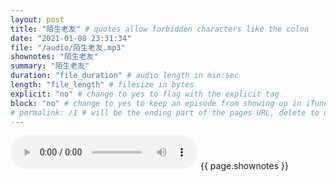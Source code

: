 ```yaml
---
layout: post
title: "陌生老友" # quotes allow forbidden characters like the colon
date: "2021-01-08 23:31:34"
file: "/audio/陌生老友.mp3"
shownotes: "陌生老友"
summary: "陌生老友"
duration: "file_duration" # audio length in min:sec
length: "file_length" # filesize in bytes
explicit: "no" # change to yes to flag with the explicit tag
block: "no" # change to yes to keep an episode from showing up in iTunes
# permalink: /1 # will be the ending part of the pages URL, delete to default to the title
---
```


<audio controls>
<source src="{{site.url}}{{site.baseurl}}{{ page.file }}" type="audio/x-mp3">
Your browser does not support the audio element.
</audio>
{{ page.shownotes }}
